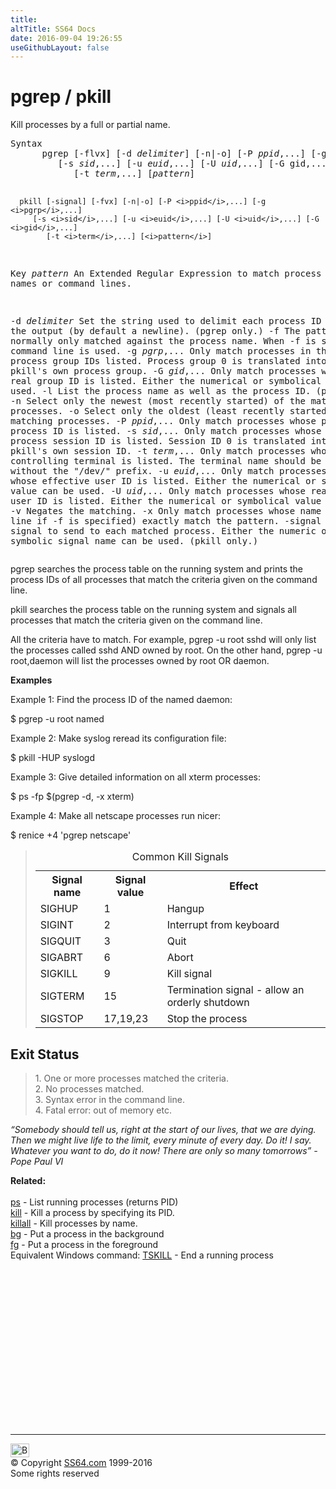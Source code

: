 ```yaml
---
title:
altTitle: SS64 Docs
date: 2016-09-04 19:26:55
useGithubLayout: false
---
```

<!-- #BeginLibraryItem "/Library/head_bash.lbi" --><!-- #EndLibraryItem --><h1>pgrep / pkill</h1> 
<p>Kill processes by a full  or partial name.</p>
<pre>Syntax
      pgrep [-flvx] [-d <i>delimiter</i>] [-n|-o] [-P <i>ppid</i>,...] [-g <i>pgrp</i>,...]
         [-s <i>sid</i>,...] [-u <i>euid</i>,...] [-U <i>uid</i>,...] [-G gid,...]
            [-t <i>term</i>,...] [<i>pattern</i>]

      pkill [-signal] [-fvx] [-n|-o] [-P <i>ppid</i>,...] [-g <i>pgrp</i>,...]
         [-s <i>sid</i>,...] [-u <i>euid</i>,...] [-U <i>uid</i>,...] [-G <i>gid</i>,...]
            [-t <i>term</i>,...] [<i>pattern</i>]

Key
   <i>pattern</i>
       An Extended Regular Expression to match process names or command lines.

   -d <i>delimiter</i>
       Set the string used to delimit each process ID in the output
       (by default a newline). (pgrep only.) 
   -f
       The pattern is normally only matched against the process name.
       When -f is set, the full command line is used. 
   -g <i>pgrp</i>,...
       Only match processes in the process group IDs listed.
       Process group 0 is translated into pgrep's or pkill's own process group. 
   -G <i>gid</i>,...
       Only match processes whose real group ID is listed.
       Either the numerical or symbolical value can be used. 
   -l
       List the process name as well as the process ID. (pgrep only.) 
   -n
       Select only the newest (most recently started) of the matching processes. 
   -o
       Select only the oldest (least recently started) of the matching processes. 
   -P <i>ppid</i>,...
       Only match processes whose parent process ID is listed. 
   -s <i>sid</i>,...
       Only match processes whose process session ID is listed.
       Session ID 0 is translated into pgrep's or pkill's own session ID. 
   -t <i>term</i>,...
       Only match processes whose controlling terminal is listed.
       The terminal name should be specified without the "/dev/" prefix. 
   -u <i>euid</i>,...
       Only match processes whose effective user ID is listed.
       Either the numerical or symbolical value can be used. 
   -U <i>uid</i>,...
       Only match processes whose real user ID is listed.
       Either the numerical or symbolical value can be used. 
   -v
       Negates the matching. 
   -x
       Only match processes whose name (or command line if -f is specified)
       exactly match the pattern. 
   -signal
       Defines the signal to send to each matched process.
       Either the numeric or the symbolic signal name can be used. (pkill only.)</pre>
<p><span class="code">pgrep</span> searches the process table on the running system and prints the process IDs of all processes that match the criteria given on the command line.</p>
<p><span class="code">pkill</span> searches the process table on the running system and signals all processes that match the criteria given on the command line.</p>
<p>All the criteria have to match. For example, <span class="code">pgrep -u root sshd</span> will only list the processes called sshd AND owned by root. On the other hand, <span class="code">pgrep -u root,daemon</span> will list the processes owned by root OR daemon. </p>
<p><b>Examples</b></p>
<p>Example 1: Find the process ID of the named daemon:</p>
<p class="code">$ pgrep -u root named</p>
<p>Example 2: Make syslog reread its configuration file:</p>
<p class="code">$ pkill -HUP syslogd</p>
<p>Example 3: Give detailed information on all xterm processes:</p>
<p class="code">$ ps -fp $(pgrep -d, -x xterm)</p>
<p>Example 4: Make all netscape processes run nicer:</p>
<p class="code">$ renice +4 'pgrep netscape'</p>
<blockquote>
<table>
<caption>
Common Kill Signals
</caption>
<tbody><tr>
<th scope="col">Signal name</th>
<th scope="col">Signal value</th>
<th scope="col">Effect</th>
</tr>
<tr>
<td>SIGHUP</td>
<td>1</td>
<td>Hangup</td>
</tr>
<tr>
<td>SIGINT</td>
<td>2</td>
<td>Interrupt from keyboard </td>
</tr>
<tr>
<td>SIGQUIT</td>
<td>3</td>
<td>Quit</td>
</tr>
<tr>
<td>SIGABRT</td>
<td>6</td>
<td>Abort</td>
</tr>
<tr>
<td>SIGKILL</td>
<td>9</td>
<td>Kill signal </td>
</tr>
<tr>
<td>SIGTERM</td>
<td>15</td>
<td>Termination signal - allow an orderly shutdown</td>
</tr>
<tr>
<td>SIGSTOP</td>
<td>17,19,23</td>
<td>Stop the process</td>
</tr>
</tbody></table>
</blockquote>
<h2>Exit Status</h2>
<blockquote>
<p> 1. One or more processes matched the criteria.<br>
2. No processes matched.<br>
3. Syntax error in the command line.<br>
4. Fatal error: out of memory etc.</p>
</blockquote>
<p class="quote"><i>“Somebody should tell us, right at the start of our lives, that we are dying. Then we might live life to the limit, every minute of every day. Do it! I say. Whatever you want to do, do it now! There are only so many tomorrows” - Pope Paul VI</i></p>
<p><b> Related:</b><br>
<br><a href="ps.html">ps</a> - List running processes (returns PID)<br>
<a href="kill.html">kill</a> - Kill a process by specifying its PID.<br>
<a href="killall.html">killall</a> - Kill processes by name.<br>
<a href="bg.html">bg</a> - Put a process in the background<br>
<a href="fg.html">fg</a> - Put a process in the foreground<br>
Equivalent Windows command: <a href="../nt/tskill.html">TSKILL</a> - End a running process</p><!-- #BeginLibraryItem "/Library/foot_bash.lbi" --><p>
<!-- bash300 -->
<ins class="adsbygoogle" style="display:inline-block;width:300px;height:250px" data-ad-client="ca-pub-6140977852749469" data-ad-slot="4615356305"></ins>
<script>
(adsbygoogle = window.adsbygoogle || []).push({});
</script></p>
<hr>
<div id="bl" class="footer"><a href="pkill.html#"><img src="../images/top.png" width="30" height="22" alt="Back to the Top"></a></div>
<div id="br" class="footer, tagline">© Copyright <a href="../index.html">SS64.com</a> 1999-2016<br>
Some rights reserved</div><!-- #EndLibraryItem -->


